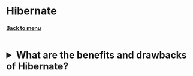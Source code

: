 <h1>Hibernate</h1> 
<h4> 

[Back to menu](..%2FMenu.md)

</h4>

[//]: # (What are the benefits and drawbacks of Hibernate?)
<br>
<details>
    <summary style="font-size: 25px;">
        <b>
            What are the benefits and drawbacks of Hibernate?
        </b>
    </summary>
<br>

Hibernate is a popular Object-Relational Mapping (ORM) framework in Java. 
It simplifies the development of Java applications to interact with databases. 
However, like any technology, it has its pros and cons.

Benefits of Hibernate:
- Simplified CRUD Operations: 
Hibernate significantly reduces the amount of code needed for CRUD operations
- Easy to switch databases: just changing a few 
configuration settings is enough to switch the database.
- Improved Productivity: Hibernate provides many features not found in row JDBC
- Cache Management: object caching strategies
- Mapping Flexibility: supports various relationships 
like One-to-One, One-to-Many, Many-to-One, and Many-to-Many.
- Transaction Management

Drawbacks of Hibernate:
- Performance Overhead: Hibernate can introduce performance costs
- High threshold for entry: 
- Lack of Control: have less control compared to traditional JDBC.
  This can make customizations and debugging a challenge.
- Unsuitable for Simple or Complex Queries: 
For simple queries, using Hibernate might be an overkill.
On the other hand, it might also not be suitable for complex queries 
or stored procedures where we need finer control over SQL statements

</details>
